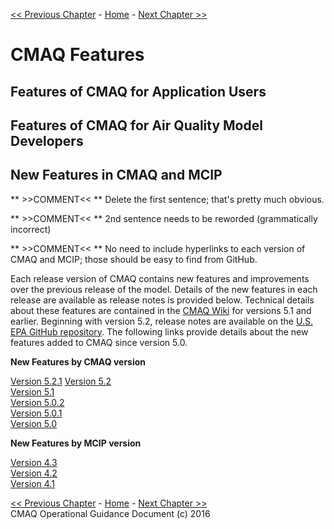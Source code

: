 
<!-- BEGIN COMMENT -->

[<< Previous Chapter](CMAQ_OGD_ch02_overview.md) - [Home](README.md) - [Next Chapter >>](CMAQ_OGD_ch04_science.md)<br>

<!-- END COMMENT -->

# CMAQ Features #

Features of CMAQ for Application Users
-------------------------------------------------

Features of CMAQ for Air Quality Model Developers
-------------------------------------------------

New Features in CMAQ and MCIP
--------------------------------
** >>COMMENT<< ** Delete the first sentence; that's pretty much obvious.

** >>COMMENT<< ** 2nd sentence needs to be reworded (grammatically incorrect)

** >>COMMENT<< ** No need to include hyperlinks to each version of CMAQ and MCIP; those should be easy to find from GitHub.


Each release version of CMAQ contains new features and improvements over the previous release of the model. Details of the new features in each release are available as release notes is provided below. Technical details about these features are contained in the [CMAQ Wiki](https://www.airqualitymodeling.org/index.php/CMAQ) for versions 5.1 and earlier.  Beginning with version 5.2, release notes are available on the [U.S. EPA GitHub repository](https://github.com/USEPA/CMAQ). The following links provide details about the new features added to CMAQ since version 5.0.

**New Features by CMAQ version**

[Version 5.2.1](https://github.com/USEPA/CMAQ/blob/5.2.1/CCTM/docs/Release_Notes/README.md)
[Version 5.2](https://github.com/USEPA/CMAQ/blob/5.2/CCTM/docs/Release_Notes/README.md)  
[Version 5.1](https://www.airqualitymodeling.org/index.php/CMAQ_version_5.1_November_2015_release_Technical_Documentation)  
[Version 5.0.2](https://www.airqualitymodeling.org/index.php/CMAQ_version_5.0.2_April_2014_release_Technical_Documentation)  
[Version 5.0.1](https://www.airqualitymodeling.org/index.php/CMAQ_version_5.0.1_July_2012_release_Technical_Documentation)  
[Version 5.0](https://www.airqualitymodeling.org/index.php/CMAQ_version_5.0_February_2012_release_Technical_Documentation)  

**New Features by MCIP version**

[Version 4.3](https://www.airqualitymodeling.org/index.php/MCIP_version_4.3_Release_Notes)  
[Version 4.2](https://www.airqualitymodeling.org/index.php/MCIP_version_4.2_Release_Notes)  
[Version 4.1](https://www.airqualitymodeling.org/index.php/MCIP_version_4.1_Release_Notes)  

<!-- BEGIN COMMENT -->

[<< Previous Chapter](CMAQ_OGD_ch02_overview.md) - [Home](README.md) - [Next Chapter >>](CMAQ_OGD_ch04_science.md)<br>
CMAQ Operational Guidance Document (c) 2016<br>

<!-- END COMMENT -->
